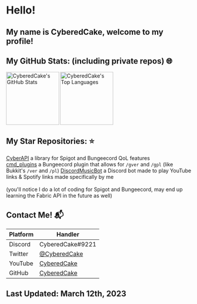 # Hello!
## My name is CyberedCake, welcome to my profile!

## **My GitHub Stats:** (including private repos) :globe_with_meridians:
<p>
  <a href="#">
    <img align="left" height="144em" src="https://github-readme-stats.vercel.app/api?username=cyberedcake&count_private=true&show_icons=true&theme=radical" alt="CyberedCake's GitHub Stats" />
  </a>
  
  <a href="#">
    <img align="center" height="144em" src="https://github-readme-stats.vercel.app/api/top-langs/?username=cyberedcake&layout=compact&theme=radical" alt="CyberedCake's Top Languages" />
  </a>
  
</p>

## **My Star Repositories:** :star:
[CyberAPI](https://github.com/CyberedCake/CyberAPI) a library for Spigot and Bungeecord QoL features <br>
[cmd_plugins](https://github.com/CyberedCake/cmd_plugins) a Bungeecord plugin that allows for `/gver` and `/gpl` (like Bukkit's `/ver` and `/pl`)
[DiscordMusicBot](https://github.com/CyberedCake/DiscordMusicBot) a Discord bot made to play YouTube links & Spotify links made specifically by me
<br> <br>
(you'll notice I do a lot of coding for Spigot and Bungeecord, may end up learning the Fabric API in the future as well)

## Contact Me! :mailbox_with_mail:
| Platform   | Handler                                            |
| ---------- | -------------------------------------------------- |
| Discord    | CyberedCake#9221                                   |
| Twitter    | [@CyberedCake](https://twitter.com/CyberedCake)    |
| YouTube    | [CyberedCake](https://youtube.com/CyberedCake)     |
| GitHub     | [CyberedCake](https://github.com/CyberedCake)      |

## Last Updated: March 12th, 2023
